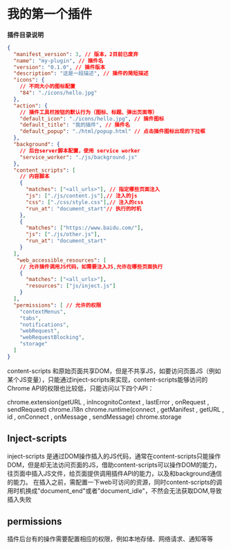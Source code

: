 # 我的第一个插件

**插件目录说明**

```json
{
  "manifest_version": 3, // 版本，2目前已废弃
  "name": "my-plugin", // 插件名
  "version": "0.1.0", // 插件版本
  "description": "这是一段描述", // 插件的简短描述
  "icons": {
    // 不同大小的图标配置
    "84": "./icons/hello.jpg"
  },
  "action": {
    // 插件工具栏按钮的默认行为（图标、标题、弹出页面等）
    "default_icon": "./icons/hello.jpg", // 插件图标
    "default_title": "我的插件", // 插件名
    "default_popup": "./html/popup.html" // 点击插件图标出现的下拉框
  },
  "background": {
    // 后台server脚本配置，使用 service worker
    "service_worker": "./js/background.js"
  },
  "content_scripts": [
    // 内容脚本
    {
      "matches": ["<all_urls>"], // 指定哪些页面注入
      "js": ["./js/content.js"],// 注入的js
      "css": ["./css/style.css"],// 注入的css
      "run_at": "document_start"// 执行的时机
    },
    {
      "matches": ["https://www.baidu.com/"],
      "js": ["./js/other.js"],
      "run_at": "document_start"
    }
  ],
   "web_accessible_resources": [
    // 允许插件调用JS代码，如需要注入JS,允许在哪些页面执行
    {
      "matches": ["<all_urls>"],
      "resources": ["js/inject.js"]
    }
  ],
  "permissions": [ // 允许的权限
    "contextMenus",
    "tabs",
    "notifications",
    "webRequest",
    "webRequestBlocking",
    "storage"
  ]
}
```

content-scripts 和原始页面共享DOM，但是不共享JS，如要访问页面JS（例如某个JS变量），只能通过inject-scripts来实现，content-scripts能够访问的Chrome API的权限也比较低，只能访问以下四个API：

chrome.extension(getURL , inIncognitoContext , lastError , onRequest , sendRequest)
chrome.i18n
chrome.runtime(connect , getManifest , getURL , id , onConnect , onMessage , sendMessage)
chrome.storage

## Inject-scripts
inject-scripts 是通过DOM操作插入的JS代码，通常在content-scripts只能操作DOM，但是却无法访问页面的JS，借助content-scripts可以操作DOM的能力，往页面中插入JS文件，给页面提供调用插件API的能力，以及和background通信的能力。
在插入之前，需配置一下web可访问的资源，同时content-scripts的调用时机换成"document_end"或者"document_idle"，不然会无法获取DOM,导致插入失败


## permissions
插件后台有的操作需要配置相应的权限，例如本地存储、网络请求、通知等等

